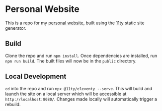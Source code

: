 # Personal Website
This is a repo for my [personal website](https://ked.wtf/), built using the [11ty](https://www.11ty.dev/) static site generator.

## Build
Clone the repo and run `npm install`. Once dependencies are installed, run `npm run build`. The built files will now be in the `public` directory.

## Local Development
`cd` into the repo and run `npx @11ty/eleventy --serve`. This will build and launch the site on a local server which will be accessible at `http://localhost:8080/`. Changes made locally will automatically trigger a rebuild.
